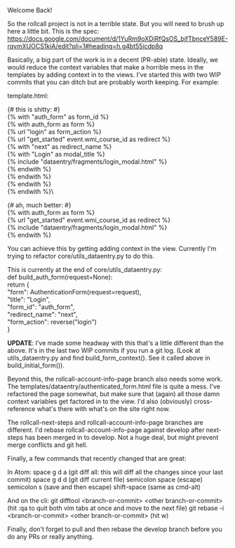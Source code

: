 Welcome Back!

So the rollcall project is not in a terrible state. But you will need to brush up here a little bit.
This is the spec: https://docs.google.com/document/d/1YuRm9oXDiRfQsOS_bjfTbnceY589E-rqymXUOCS1kiA/edit?pli=1#heading=h.g4bt55icdp8q

Basically, a big part of the work is in a decent (PR-able) state. Ideally, we would reduce the context variables that make a horrible mess in the templates by adding context in to the views. I've started this with two WIP commits that you can ditch but are probably worth keeping. For example:

template.html:

{# this is shitty: #}\
{% with "auth_form" as form_id %}\
  {% with auth_form as form %}\
      {% url "login"  as form_action %}\
      {% url "get_started"  event.wmi_course_id as redirect %}\
      {% with "next" as redirect_name %}\
      {% with "Login" as modal_title %}\
          {% include "dataentry/fragments/login_modal.html" %}\
      {% endwith %}\
      {% endwith %}\
  {% endwith %}\
{% endwith %}\

{# ah, much better: #}\
{% with auth_form as form %}\
    {% url "get_started"  event.wmi_course_id as redirect %}\
      {% include "dataentry/fragments/login_modal.html" %}\
{% endwith %}

You can achieve this by getting adding context in the view. Currently I'm trying to refactor core/utils_dataentry.py to do this.

This is currently at the end of core/utils_dataentry.py:\
def build_auth_form(request=None):\
    return {\
            "form": AuthenticationForm(request=request),\
            "title": "Login",\
            "form_id": "auth_form",\
            "redirect_name": "next",\
            "form_action": reverse("login")\
            }

**UPDATE**: I've made some headway with this that's a little different than the above. It's in the last two WIP commits if you run a git log. (Look at utils_dataentry.py and find build_form_context(). See it called above in build_initial_form()).

Beyond this, the rollcall-account-info-page branch also needs some work. The templates/dataentry/authenticated_form.html file is quite a mess. I've refactored the page somewhat, but make sure that (again) all those damn context variables get factored in to the view. I'd also (obviously) cross-reference what's there with what's on the site right now.

The rollcall-next-steps and rollcall-account-info-page branches are different. I'd rebase rollcall-account-info-page against develop after next-steps has been merged in to develop. Not a huge deal, but might prevent merge conflicts and git hell.

Finally, a few commands that recently changed that are great:

In Atom:
space g d a (git diff all: this will diff all the changes since your last commit)
space g d d (git diff current file)
semicolon space (escape)
semicolon s (save and then escape)
shift-space (same as cmd-alt)

And on the cli:
git difftool \<branch-or-commit\> \<other branch-or-commit\> (hit :qa to quit both vim tabs at once and move to the next file)
git rebase -i \<branch-or-commit\> \<other branch-or-commit\> (hit w)

Finally, don't forget to pull and then rebase the develop branch before you do any PRs or really anything.
